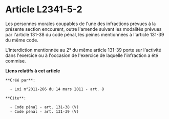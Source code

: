 # Article L2341-5-2

Les personnes morales coupables de l'une des infractions prévues à la présente section encourent, outre l'amende suivant les
modalités prévues par l'article 131-38 du code pénal, les peines mentionnées à l'article 131-39 du même code. 

L'interdiction mentionnée au 2° du même article 131-39 porte sur l'activité dans l'exercice ou à l'occasion de l'exercice de
laquelle l'infraction a été commise.

**Liens relatifs à cet article**

	**Créé par**:

	  - Loi n°2011-266 du 14 mars 2011 - art. 8

	**Cite**:

	  - Code pénal - art. 131-38 (V)
	  - Code pénal - art. 131-39 (V)
